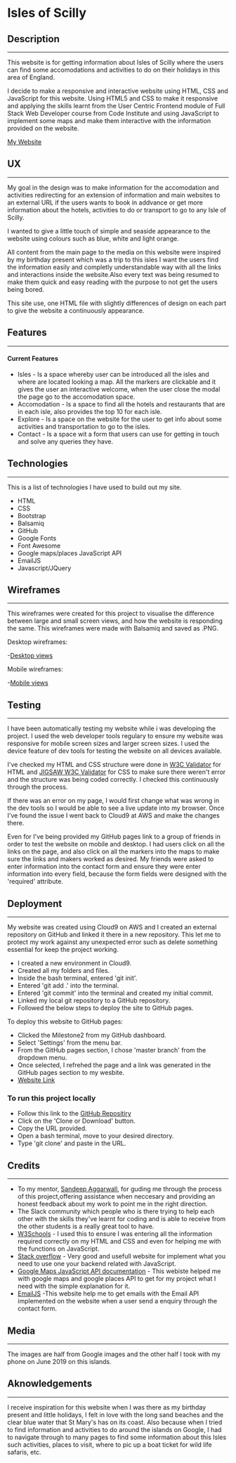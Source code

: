 # Isles of Scilly
## Description
---
This website is for getting information about Isles of Scilly where the users can find some accomodations and activities to do on their holidays in this area of England.

I decide to make a responsive and interactive website using HTML, CSS and JavaScript for this website. Using HTML5 and CSS to make it responsive and applying  the skills learnt from the User Centric Frontend module of 
Full Stack Web Developer course from Code Institute and using JavaScript to implement some maps and make them interactive with the information provided on the website.



[My Website](https://debbiepimpo.github.io/Milestone2/)


## UX
---
My goal in the design was to make information for the accomodation and activities redirecting for an extension of information and main websites to an external URL if the users wants to book in addvance or get more 
information about the hotels, activities to do or transport to go to any Isle of Scilly. 

I wanted to give a little touch of simple and seaside appearance to the website using colours such as blue, white and light orange.

All content from the main page to the media on this website were inspired by my birthday present which was a trip to this isles I want the users find the information easily and completly understandable way with all the links and interactions inside the website.Also every text was being resumed to make them quick and easy reading with the purpose to not get the users being bored.

This site use, one HTML file with slightly differences of design on each part to give the website a continuously appearance.

## Features
---
#### Current Features
* Isles - Is a space whereby user can be introduced all the isles and where are located looking a map. All the markers are clickable and it gives the user an interactive welcome, when the user close the modal the page go to the accomodation space.
* Accomodation - Is a space to find all the hotels and restaurants that are in each isle, also provides the top 10 for each isle.
* Explore - Is a space on the website for the user to get info about some activities and transportation to go to the isles.
* Contact - Is a space wit a form that users can use for getting in touch and solve any queries they have.


## Technologies
---
This is a list of technologies I have used to build out my site.
* HTML
* CSS 
* Bootstrap
* Balsamiq
* GitHub
* Google Fonts
* Font Awesome
* Google maps/places JavaScript API
* EmailJS
* Javascript/JQuery

## Wireframes
---
This wireframes were created for this project to visualise the difference between large and small screen views, and how the website is responding the same.
This wireframes were made with Balsamiq and saved as .PNG. 

Desktop wireframes:

-[Desktop views](assets/wireframe-desktop/) 

Mobile wireframes:

-[Mobile views](assets/wireframe-mobile/)


## Testing
---

I have been automatically testing my website while i was developing the project. I used the web developer tools regulary to ensure my website was responsive for mobile screen sizes and larger screen sizes. I used the device feature of dev tools for testing the website on all devices available.

I've checked my HTML and CSS structure were done in [W3C Validator](https://validator.w3.org/#validate_by_input) for HTML and [JIGSAW W3C Validator](https://jigsaw.w3.org/css-validator/#validate_by_input) for CSS to make sure there weren't error and the structure was being coded correctly. I checked this continuously through the process.

If there was an error on my page, I would first change what was wrong in the dev tools so I would be able to see a live update into my browser. Once I've found the issue I went back to Cloud9 at AWS and make the changes there. 

Even for I've being provided my GitHub pages link to a group of friends in order to test the website on mobile and desktop. I had users click on all the links on the page, and also click on all the markers into the maps to make sure the links and makers worked as desired. My friends were asked to enter information into the contact form and ensure they were enter information into every field, because the form fields were designed with the 'required' attribute.


## Deployment
---
My website was created using Cloud9 on AWS and I created an external repository on GitHub and linked it there in a new repository. This let me to protect my work against any unexpected error such as delete something essential for keep the project working.

* I created a new environment in Cloud9.
* Created all my folders and files.
* Inside the bash terminal, entered 'git init'.
* Entered 'git add .' into the terminal.
* Entered 'git commit' into the terminal and created my initial commit.
* Linked my local git repository to a GitHub repository.
* Followed the below steps to deploy the site to GitHub pages.

To deploy this website to GitHub pages:
* Clicked the Milestone2 from my GitHub dashboard.
* Select 'Settings' from the menu bar.
* From the GitHub pages section, I chose 'master branch' from the dropdown menu.
* Once selected, I refrehed the page and a link was generated in the GitHub pages section to my wesbite.
* [Website Link](https://debbiepimpo.github.io/Milestone2/)

### To run this project locally

* Follow this link to the [GitHub Repositiry](https://github.com/jboyd8/milestone-project-1)
* Click on the 'Clone or Download' button.
* Copy the URL provided.
* Open a bash terminal, move to your desired directory.
* Type 'git clone' and paste in the URL.


## Credits
---
* To my mentor, [Sandeep Aggarwall](https://github.com/asandeep), for guding me through the process of this project,offering assistance when neccesary and providing an honest feedback about my work to point me in the right direction.
* The Slack community which people who is there trying to help each other with the skills they've learnt for coding and is able to receive from the other students is a really great tool to have.
* [W3Schools](https://www.w3schools.com/) - I used this to ensure I was entering all the information required correctly on my HTML and CSS and even for helping me with the functions on JavaScript.
* [Stack overflow](https://stackoverflow.com/) - Very good and usefull website for implement what you need to use one your backend related with JavaScript.
* [Google Maps JavaScript API documentation](https://developers.google.com/maps/documentation/javascript/tutorial) - This webiste helped me with google maps and google places API to get for my project what I need with the simple explanation for it.
* [EmailJS](https://www.emailjs.com/) -This website help me to get emails with the Email API implemented on the website when a user send a enquiry through the contact form.

## Media
---

The images are half from Google images and the other half I took with my phone on June 2019 on this islands.

## Aknowledgements
---

I receive inspiration for this website when I was there as my birthday present and little holidays, I felt in love with the long sand beaches and the clear blue water that St Mary's has on its coast. Also because when I tried to find information and activities to do around the islands on Google, I had to navigate through to many pages to find some information about this Isles such activities, places to visit, where to pic up a boat ticket for wild life safaris, etc.

